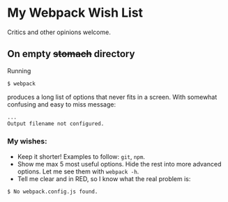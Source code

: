 # My Webpack Wish List
Critics and other opinions welcome.

## On empty ~~stomach~~ directory
Running
```sh
$ webpack
```
produces a long list of options that never fits in a screen. With somewhat confusing and easy to miss message:
```sh
...
Output filename not configured.
```
### My wishes:
- Keep it shorter! Examples to follow: `git`, `npm`.
- Show me max 5 most useful options. Hide the rest into more advanced options. Let me see them with `webpack -h`.
- Tell me clear and in RED, so I know what the real problem is:
```sh
$ No webpack.config.js found.
```

